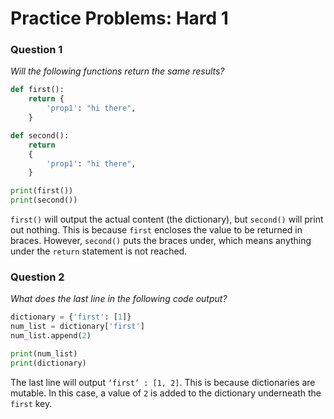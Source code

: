 # Practice Problems: Hard 1

### Question 1

*Will the following functions return the same results?*

```python
def first():
    return {
        'prop1': "hi there",
    }

def second():
    return
    {
        'prop1': "hi there",
    }

print(first())
print(second())
```

`first()` will output the actual content (the dictionary), but `second()` will print out nothing. This is because `first` encloses the value to be returned in braces. However, `second()` puts the braces under, which means anything under the `return` statement is not reached.

### Question 2

*What does the last line in the following code output?*

```python
dictionary = {'first': [1]}
num_list = dictionary['first']
num_list.append(2)

print(num_list)
print(dictionary)
```

The last line will output `‘first’ : [1, 2]`. This is because dictionaries are mutable. In this case, a value of `2` is added to the dictionary underneath the `first` key.